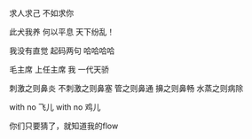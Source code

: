 求人求己 不如求你

此犬我养 何以平息 天下纷乱！

我没有直觉 起码两句 哈哈哈哈

毛主席 上任主席 我 一代天骄

刺激之则鼻炎 不刺激之则鼻塞 管之则鼻通 擤之则鼻畅 水蒸之则病除

with no 飞儿 with no 鸡儿

你们只要猜了，就知道我的flow